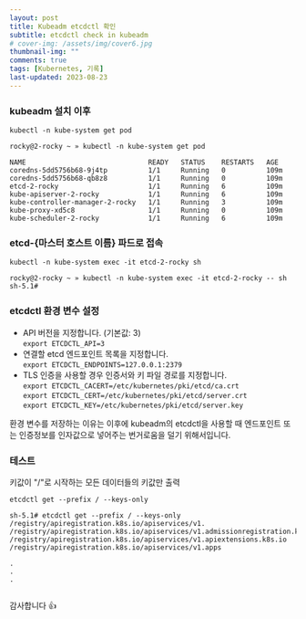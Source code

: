 ```yaml
---
layout: post
title: Kubeadm etcdctl 확인
subtitle: etcdctl check in kubeadm
# cover-img: /assets/img/cover6.jpg
thumbnail-img: ""
comments: true
tags: [Kubernetes, 기록]
last-updated: 2023-08-23
---
```


### kubeadm 설치 이후 
`kubectl -n kube-system get pod`

```shell
rocky@2-rocky ~ » kubectl -n kube-system get pod

NAME                              READY   STATUS    RESTARTS   AGE
coredns-5dd5756b68-9j4tp          1/1     Running   0          109m
coredns-5dd5756b68-qb8z8          1/1     Running   0          109m
etcd-2-rocky                      1/1     Running   6          109m
kube-apiserver-2-rocky            1/1     Running   6          109m
kube-controller-manager-2-rocky   1/1     Running   3          109m
kube-proxy-xd5c8                  1/1     Running   0          109m
kube-scheduler-2-rocky            1/1     Running   6          109m
```

### etcd-{마스터 호스트 이름} 파드로 접속
`kubectl -n kube-system exec -it etcd-2-rocky sh`
```shell
rocky@2-rocky ~ » kubectl -n kube-system exec -it etcd-2-rocky -- sh
sh-5.1# 
```

### etcdctl 환경 변수 설정
* API 버전을 지정합니다. (기본값: 3) <br> `export ETCDCTL_API=3`
* 연결할 etcd 엔드포인트 목록을 지정합니다.<br>`export ETCDCTL_ENDPOINTS=127.0.0.1:2379`
* TLS 인증을 사용할 경우 인증서와 키 파일 경로를 지정합니다.<br>
`export ETCDCTL_CACERT=/etc/kubernetes/pki/etcd/ca.crt`<br>
`export ETCDCTL_CERT=/etc/kubernetes/pki/etcd/server.crt`<br>
`export ETCDCTL_KEY=/etc/kubernetes/pki/etcd/server.key`<br>

환경 변수를 저장하는 이유는 이후에 kubeadm의 etcdctl을 사용할 때 엔드포인트 또는 인증정보를 인자값으로 넣어주는 번거로움을 덜기 위해서입니다.

### 테스트
키값이 "/"로 시작하는 모든 데이터들의 키값만 출력

`etcdctl get --prefix / --keys-only`

```shell
sh-5.1# etcdctl get --prefix / --keys-only
/registry/apiregistration.k8s.io/apiservices/v1.
/registry/apiregistration.k8s.io/apiservices/v1.admissionregistration.k8s.io
/registry/apiregistration.k8s.io/apiservices/v1.apiextensions.k8s.io
/registry/apiregistration.k8s.io/apiservices/v1.apps

.
.
.


```
감사합니다 👍
